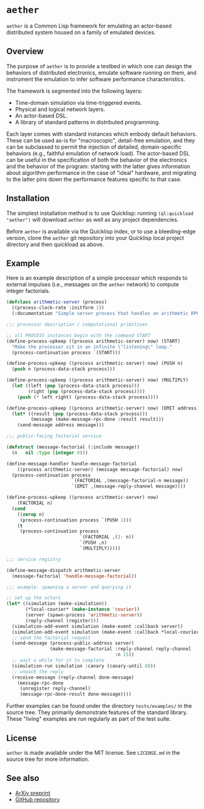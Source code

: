 # `aether`

`aether` is a Common Lisp framework for emulating an actor-based distributed system housed on a family of emulated devices.

## Overview

The purpose of `aether` is to provide a testbed in which one can design the behaviors of distributed electronics, emulate software running on them, and instrument the emulation to infer software performance characteristics.

The framework is segmented into the following layers:

* Time-domain simulation via time-triggered events.
* Physical and logical network layers.
* An actor-based DSL.
* A library of standard patterns in distributed programming.

Each layer comes with standard instances which embody default behaviors.
These can be used as-is for "macroscopic", detail-free emulation, and they can be subclassed to permit the injection of detailed, domain-specific behaviors (e.g., faithful emulation of network load).
The actor-based DSL can be useful in the specification of both the behavior of the electronics and the behavior of the program: starting with the latter gives information about algorithm performance in the case of "ideal" hardware, and migrating to the latter pins down the performance features specific to that case.

## Installation

The simplest installation method is to use Quicklisp: running `(ql:quickload "aether")` will download `aether` as well as any project dependencies.

Before `aether` is available via the Quicklisp index, or to use a bleeding-edge version, clone the `aether` git repository into your Quicklisp local project directory and then quickload as above.

## Example

Here is an example description of a simple processor which responds to external impulses (i.e., messages on the `aether` network) to compute integer factorials.

```lisp
(defclass arithmetic-server (process)
  ((process-clock-rate :initform 1))
  (:documentation "Simple server process that handles an arithmetic RPC call."))

;;; processor description / computational primitives

;; all PROCESS instances begin with the command START
(define-process-upkeep ((process arithmetic-server) now) (START)
  "Make the processor sit in an infinite \"listening\" loop."
  (process-continuation process `(START)))

(define-process-upkeep ((process arithmetic-server) now) (PUSH n)
  (push n (process-data-stack process)))

(define-process-upkeep ((process arithmetic-server) now) (MULTIPLY)
  (let ((left (pop (process-data-stack process)))
        (right (pop (process-data-stack process))))
    (push (* left right) (process-data-stack process))))

(define-process-upkeep ((process arithmetic-server) now) (EMIT address)
  (let* ((result (pop (process-data-stack process)))
         (message (make-message-rpc-done :result result)))
    (send-message address message)))

;;; public-facing factorial service

(defstruct (message-factorial (:include message))
  (n   nil :type (integer 0)))

(define-message-handler handle-message-factorial
    ((process arithmetic-server) (message message-factorial) now)
  (process-continuation process
                        `(FACTORIAL ,(message-factorial-n message))
                        `(EMIT ,(message-reply-channel message))))

(define-process-upkeep ((process arithmetic-server) now)
    (FACTORIAL n)
  (cond
    ((zerop n)
     (process-continuation process `(PUSH 1)))
    (t
     (process-continuation process
                           `(FACTORIAL ,(1- n))
                           `(PUSH ,n)
                           `(MULTIPLY)))))

;;; service registry

(define-message-dispatch arithmetic-server
  (message-factorial 'handle-message-factorial))

;;; example: spawning a server and querying it

;; set up the actors
(let* ((simulation (make-simulation))
       (*local-courier* (make-instance 'courier))
       (server (spawn-process 'arithmetic-server))
       (reply-channel (register)))
  (simulation-add-event simulation (make-event :callback server))
  (simulation-add-event simulation (make-event :callback *local-courier*))
  ;; send the factorial request
  (send-message (process-public-address server)
                (make-message-factorial :reply-channel reply-channel
                                        :n 15))
  ;; wait a while for it to complete
  (simulation-run simulation :canary (canary-until 60))
  ;; unpack the reply
  (receive-message (reply-channel done-message)
    (message-rpc-done
     (unregister reply-channel)
     (message-rpc-done-result done-message))))
```

Further examples can be found under the directory `tests/examples/` in the source tree.
They primarily demonstrate features of the standard library.
These "living" examples are run regularly as part of the test suite.

## License

`aether` is made available under the MIT license.
See `LICENSE.md` in the source tree for more information.

## See also

* [ArXiv preprint](https://arxiv.org/abs/2011.06180)
* [GitHub repository](https://github.com/dtqec/aether)
